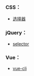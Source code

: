 ### CSS：
* [选择器](https://github.com/iysf/blog/tree/master/CSS/selector)

### jQuery：
* [selector](https://github.com/iysf/blog/tree/master/Jquery/selector)

### Vue：
* [vue-cli](https://github.com/iysf/blog/tree/master/Vue)

<!-- #### 算法：
* 排序
  1. [桶排序](https://github.com/iysf/legendary-JavaScript/blob/master/%E7%AE%97%E6%B3%95/%E6%8E%92%E5%BA%8F/%E6%A1%B6%E6%8E%92%E5%BA%8F.html)
  2. [冒泡排序](https://github.com/iysf/legendary-JavaScript/blob/master/%E7%AE%97%E6%B3%95/%E6%8E%92%E5%BA%8F/%E5%86%92%E6%B3%A1%E6%8E%92%E5%BA%8F.html)
  3. [快速排序](https://github.com/iysf/legendary-JavaScript/blob/master/%E7%AE%97%E6%B3%95/%E6%8E%92%E5%BA%8F/%E5%BF%AB%E9%80%9F%E6%8E%92%E5%BA%8F.html)
  4. [归并排序](https://github.com/iysf/legendary-JavaScript/blob/master/%E7%AE%97%E6%B3%95/%E6%8E%92%E5%BA%8F/%E5%BD%92%E5%B9%B6%E6%8E%92%E5%BA%8F.html)
  5. [希尔排序](https://github.com/iysf/legendary-JavaScript/blob/master/%E7%AE%97%E6%B3%95/%E6%8E%92%E5%BA%8F/%E5%BD%92%E5%B9%B6%E6%8E%92%E5%BA%8F.html)
* 图
  1. [深度优先搜索]
  2. [广度优先搜索]
* 检索算法
  1. [顺序查找]
  2. [二分查找算法]
#### 前端监控：
* 捕获前端错误
  1. [前端代码异常](http://www.baidu.com)

#### 内部的api：
* 数组的[].push、[].pop、[].forEach等
* 函数的bind，call，apply等
* ES6的 new Set()等
#### 开发中的基础功能：
* 全选反选插件
* 分页插件
* 图片瀑布流
* 各种拦截: 请求拦截，跳转拦截，相应拦截，登录拦截等
* 聊天功能
* 评论功能
* 日期功能
* 模拟数据双向绑定原理
* Canvas游戏
#### 框架的底层原理：
* Vue的双向数据绑定、Vue:v-html，v-for、各种指令的封装等
* jquery的链式编程 选择器封装等
#### 面向对象：
* __proto__与prototype的关系
* 工厂模式
* 构造函数
* this原理
* 原型
* 封装_new()函数
#### 设计模式：
* 单例模式、访问者模式、观察者模式、桥接模式、工厂模式等
#### 作用域：
* 生命周期、编译原理、变量提升、运行环境等
#### HTTP协议：
* 通信过程、HTTP方法、协议格式、报文结构、首部字段、状态码
* 代理、网关、隧道
* SPDY、WebSocket、WebDAV
* 无状态(stateless)、301和302重定向的区别、缓存机制
* Web安全、HTTPS、SSL、证书认证、加密机制、Web攻击手段：Dos攻击、跨站点请求伪造（CSRF）、SQL注入、XSS攻击
* 在浏览器调试工具中 console中 直接$.ajax({}) 就可以访问后端的接口。 -->
